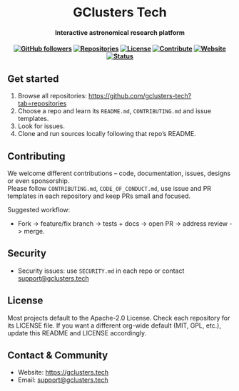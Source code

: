 <h1 align="center">GClusters Tech</h1>
<h4 align="center">Interactive astronomical research platform</h4>

<h4 align="center">

[![GitHub followers](https://img.shields.io/github/followers/gclusters-tech?style=for-the-badge&logo=github)](https://github.com/gclusters-tech)
[![Repositories](https://img.shields.io/badge/repos-active-brightgreen?style=for-the-badge&logo=github)](https://github.com/gclusters-tech?tab=repositories)
[![License](https://img.shields.io/badge/license-apache-red?style=for-the-badge)](./LICENSE)
[![Contribute](https://img.shields.io/badge/contribute-welcome-purple?style=for-the-badge)](./CONTRIBUTING.md)
[![Website](https://img.shields.io/badge/website-visit-blueviolet?style=for-the-badge&logo=sagemath)](https://gclusters.tech)
[![Status](https://img.shields.io/badge/status-Under%20Development-ffb000?style=for-the-badge)](https://github.com/gclusters-tech)
</h4>

## Get started

1. Browse all repositories: https://github.com/gclusters-tech?tab=repositories
2. Choose a repo and learn its `README.md`, `CONTRIBUTING.md` and issue templates.
3. Look for issues.
4. Clone and run sources locally following that repo’s README.

## Contributing

We welcome different contributions – code, documentation, issues, designs or even sponsorship. \
Please follow `CONTRIBUTING.md`, `CODE_OF_CONDUCT.md`, use issue and PR templates in each repository and keep PRs small and focused.

Suggested workflow:
- Fork -> feature/fix branch -> tests + docs -> open PR -> address review -> merge.

## Security
- Security issues: use `SECURITY.md` in each repo or contact support@gclusters.tech

## License
Most projects default to the Apache-2.0 License. Check each repository for its LICENSE file. If you want a different org-wide default (MIT, GPL, etc.), update this README and LICENSE accordingly.

## Contact & Community
- Website: https://gclusters.tech
- Email: support@gclusters.tech
